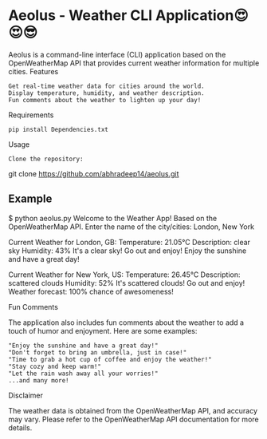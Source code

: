 # Aeolus - Weather CLI Application😍😍😎

Aeolus is a command-line interface (CLI) application based on the OpenWeatherMap API that provides current weather information for multiple cities.
Features

    Get real-time weather data for cities around the world.
    Display temperature, humidity, and weather description.
    Fun comments about the weather to lighten up your day!

Requirements

    pip install Dependencies.txt

Usage

    Clone the repository:

git clone https://github.com/abhradeep14/aeolus.git

## Example

$ python aeolus.py
Welcome to the Weather App! Based on the OpenWeatherMap API.
Enter the name of the city/cities: London, New York

Current Weather for London, GB:
Temperature: 21.05°C
Description: clear sky
Humidity: 43%
It's a clear sky! Go out and enjoy!
Enjoy the sunshine and have a great day!

Current Weather for New York, US:
Temperature: 26.45°C
Description: scattered clouds
Humidity: 52%
It's scattered clouds! Go out and enjoy!
Weather forecast: 100% chance of awesomeness!

Fun Comments

The application also includes fun comments about the weather to add a touch of humor and enjoyment. Here are some examples:

    "Enjoy the sunshine and have a great day!"
    "Don't forget to bring an umbrella, just in case!"
    "Time to grab a hot cup of coffee and enjoy the weather!"
    "Stay cozy and keep warm!"
    "Let the rain wash away all your worries!"
    ...and many more!

Disclaimer

The weather data is obtained from the OpenWeatherMap API, and accuracy may vary. Please refer to the OpenWeatherMap API documentation for more details.


